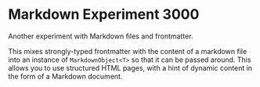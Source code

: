 # Markdown Experiment 3000

Another experiment with Markdown files and frontmatter.

This mixes strongly-typed frontmatter with the content of a markdown file
into an instance of `MarkdownObject<T>` so that it can be passed
around. This allows you to use structured HTML pages, with a hint of 
dynamic content in the form of a Markdown document.